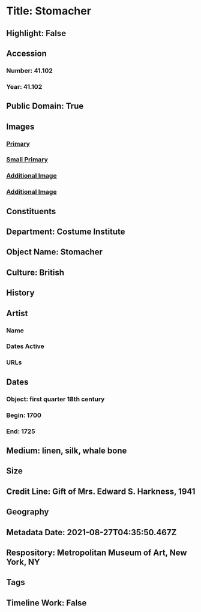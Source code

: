 # Title: Stomacher
## Highlight: False
## Accession
### Number: 41.102
### Year: 41.102
## Public Domain: True
## Images
### [Primary](https://images.metmuseum.org/CRDImages/ci/original/41.102_F.jpg)
### [Small Primary](https://images.metmuseum.org/CRDImages/ci/web-large/41.102_F.jpg)
### [Additional Image](https://images.metmuseum.org/CRDImages/ci/original/41.102_B.jpg)
### [Additional Image](https://images.metmuseum.org/CRDImages/ci/original/41.102_d.jpg)
## Constituents
## Department: Costume Institute
## Object Name: Stomacher
## Culture: British
## History
## Artist
### Name
### Dates Active
### URLs
## Dates
### Object: first quarter 18th century
### Begin: 1700
### End: 1725
## Medium: linen, silk, whale bone
## Size
## Credit Line: Gift of Mrs. Edward S. Harkness, 1941
## Geography
## Metadata Date: 2021-08-27T04:35:50.467Z
## Respository: Metropolitan Museum of Art, New York, NY
## Tags
## Timeline Work: False